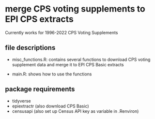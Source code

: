 # merge CPS voting supplements to EPI CPS extracts
Currently works for 1996-2022 CPS Voting Supplements

## file descriptions

-   misc_functions.R: contains several functions to download CPS voting supplement data and merge it to EPI CPS Basic extracts

-   main.R: shows how to use the functions

## package requirements

-   tidyverse
-   epiextractr (also download CPS Basic)
-   censusapi (also set up Census API key as variable in .Renviron)
